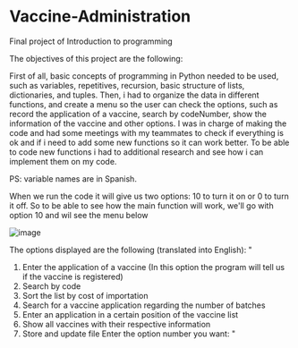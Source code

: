 # Vaccine-Administration
Final project of Introduction to programming 

The objectives of this project are the following:

First of all, basic concepts of programming in Python needed to be used, such as variables, repetitives, recursion, basic structure of lists, dictionaries, and tuples. 
Then, i had to organize the data in different functions, and create a menu so the user can check the options, such as record the application of a vaccine, search by codeNumber, show the information of the vaccine and other options.
I was in charge of making the code and had some meetings with my teammates to check if everything is ok and if i need to add some new functions so it can work better.
To be able to code new functions i had to additional research and see how i can implement them on my code.

PS: variable names are in Spanish.

When we run the code it will give us two options: 10 to turn it on or 0 to turn it off.
So to be able to see how the main function will work, we'll go with option 10 and wil see the menu below

![image](https://user-images.githubusercontent.com/108900456/205541569-441d9f4c-6e16-4869-a1ea-23d1446add14.png)

The options displayed are the following (translated into English):
"
1) Enter the application of a vaccine (In this option the program will tell us if the vaccine is registered)
2) Search by code
3) Sort the list by cost of importation
4) Search for a vaccine application regarding the number of batches
5) Enter an application in a certain position of the vaccine list
6) Show all vaccines with their respective information
7) Store and update file
Enter the option number you want: "
